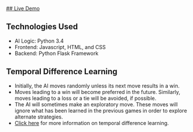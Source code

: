 [## Live Demo](http://rl-tictactoe.us-east-2.elasticbeanstalk.com)

**Technologies Used**
---
* AI Logic: Python 3.4
* Frontend: Javascript, HTML, and CSS
* Backend: Python Flask Framework

**Temporal Difference Learning**
---
* Initially, the AI moves randomly unless its next move results in a win.
* Moves leading to a win will become preferred in the future. Similarly, moves leading to a loss or a tie will be avoided, if possible.
* The AI will sometimes make an exploratory move. These moves will ignore what has been learned in the previous games in order to explore alternate strategies.
* [Click here](https://en.wikipedia.org/wiki/Temporal_difference_learning) for more information on temporal difference learning.
